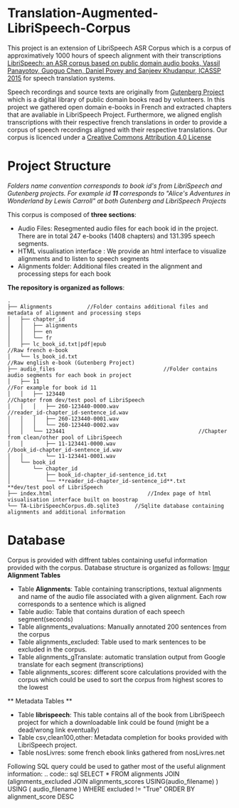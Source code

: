 Translation-Augmented-LibriSpeech-Corpus
========================================

This project is an extension of LibriSpeech ASR Corpus which is a corpus of approximatively 1000 hours of speech alignment with their transcriptions [LibriSpeech: an ASR corpus based on public domain audio books, Vassil Panayotov, Guoguo Chen, Daniel Povey and Sanjeev Khudanpur, ICASSP 2015](http://www.danielpovey.com/files/2015_icassp_librispeech.pdf) for speech translation systems.


Speech recordings and source texts are originally from [Gutenberg Project](https://www.http://www.gutenberg.org) which is a digital library of public domain books read by volunteers.  In this project we gathered open domain e-books in French and extracted chapters that are avaliable in LibriSpeech Project. Furthermore, we aligned english transcriptions with their respective french translations in order to provide a corpus of speech recordings aligned with their respective translations. Our corpus is licenced under a [Creative Commons Attribution 4.0 License](https://creativecommons.org/licenses/by/4.0/legalcode)

Project Structure
=================

*Folders name convention corresponds to book id's from LibriSpeech and Gutenberg projects. For example id **11** corresponds to "Alice's Adventures in Wonderland by Lewis Carroll" at both Gutenberg and LibriSpeech Projects*

This corpus is composed of **three sections**:
- Audio Files: Resegmented audio files for each book id in the project. There are in total 247 e-books (1408 chapters) and 131.395 speech segments.
- HTML visualisation interface : We provide an html interface to visualize alignments and to listen to speech segments
- Alignments folder: Additional files created in the alignment and processing steps for each book

**The repository is organized as follows**:

```
.
├── Alignments           //Folder contains additional files and metadata of alignment and processing steps
│   ├── chapter_id
│   │   ├── alignments
│   │   ├── en
│   │   └── fr
│   ├── lc_book_id.txt|pdf|epub                                                        //Raw french e-book 
│   └── ls_book_id.txt                                            //Raw english e-book (Gutenberg Project)
├── audio_files                                  //Folder contains audio segments for each book in project
│   ├── 11                                                                    //For example for book id 11
│   │   ├── 123440                                             //Chapter from dev/test pool of LibriSpeech
│   │   │   ├── 260-123440-0000.wav                                 //reader_id-chapter_id-sentence_id.wav
│   │   │   ├── 260-123440-0001.wav
│   │   │   └── 260-123440-0002.wav
│   │   └── 123441                                          //Chapter from clean/other pool of LibriSpeech
│   │       ├── 11-123441-0000.wav                                    //book_id-chapter_id-sentence_id.wav
│   │       └── 11-123441-0001.wav
│   └── book_id
│       └── chapter_id
│           ├── book_id-chapter_id-sentence_id.txt
│           └── **reader_id-chapter_id-sentence_id**.txt                    **dev/test pool of LibriSpeech
├── index.html                              //Index page of html visualisation interface built on boostrap 
└── TA-LibriSpeechCorpus.db.sqlite3     //Sqlite database containing alignments and additional information

```


Database
========

Corpus is provided with diffrent tables containing useful information provided with the corpus. Database structure is organized as follows:
[Imgur](http://i.imgur.com/kd3R3sC.png)
**Alignment Tables**
- Table **Alignments**: Table containing transcriptions, textual alignments and name of the audio file associated with a given alignment. Each row corresponds to a sentence which is aligned
- Table audio: Table that contains duration of each speech segment(seconds)
- Table alignments_evaluations: Manually annotated 200 sentences from the corpus
- Table alignments_excluded: Table used to mark sentences to be excluded in the corpus.
- Table alignments_gTranslate: automatic translation output from Google translate for each segment (transcriptions)
- Table alignments_scores: different score calculations provided with the corpus which could be used to sort the corpus from highest scores to the lowest

** Metadata Tables **
- Table **librispeech**: This table contains all of the book from LibriSpeech project for which a downloadable link could be found (might be a dead/wrong link eventually)
- Table csv,clean100,other: Metadata completion for books provided with LibriSpeech project.
- Table nosLivres: some french ebook links gathered from nosLivres.net

Following SQL query could be used to gather most of the useful alignment information:
.. code:: sql
    SELECT * FROM alignments
    JOIN (alignments_excluded JOIN alignments_scores USING(audio_filename) )
    USING ( audio_filename ) WHERE excluded != "True"
    ORDER BY alignment_score DESC



